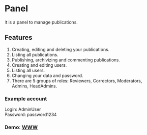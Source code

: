 # Panel

It is a panel to manage publications.

## Features

1. Creating, editing and deleting your publications.
2. Listing all publications.
3. Publishing, archivizing and commenting publications.
4. Creating and editing users.
5. Listing all users.
6. Changing your data and password.
7. There are 5 groups of roles: Reviewers, Correctors, Moderators, Admins, HeadAdmins.

### Example account

Login: AdminUser  
Password: password1234

### Demo: [WWW](https://origami.networkmanager.pl/)
